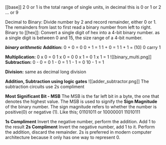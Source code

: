 [[base]] 2
0 or 1 is the total range of single units, in decimal this is 0 or 1 or 2 ... or 9

Decimal to Binary:
	Divide number by 2 and record remainder, either 0 or 1. The remainders from last to first read a binary number from left to right.
Binary to [[hex]]:
	Convert a single digit of hex into a 4-bit binary number. as a single digit is between 0 and 15, the size range of a 4-bit number.
	
***binary arithmetic***
**Addition:**
	0 + 0 = 0
	0 + 1 = 1
	1 + 0 = 1
	1 + 1 = (10) 0 carry 1

**Multiplication:**
	0 x 0 = 0
	1 x 0 = 0
	0 x 1 = 0
	1 x 1 = 1
![[binary_multi.png]]
**Subtraction:**
	0 - 0 = 0
	1 - 0 = 1
	1 - 1 = 0
	10 - 1 = 1

**Division:**
	same as decimal long division

**Addition, Subtraction using logic gates**
![[adder_subtractor.png]]
The subtraction circuits use 2s compliment

**Most Significant Bit - MSB**
The MSB is the far left bit in a byte, the one that denotes the highest value.
The MSB is used to signify the **Sign Magnitude** of the binary number. The sign magnitude refers to whether the number is positive(0) or negative (1). Like this; 01101011 or 10000001 11010111

**1s Compliment**
Invert the negative number, perform the addition. Add 1 to the result 
**2s Compliment**
Invert the negative number, add 1 to it. Perform the addition, discard the remainder.
2s is preferred in modern computer architecture because it only has one way to represent 0.